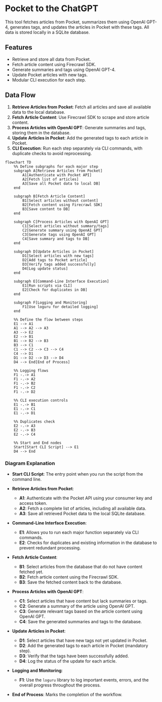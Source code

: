 # Pocket to the ChatGPT

This tool fetches articles from Pocket, summarizes them using OpenAI GPT-4, generates tags, and updates the articles in Pocket with these tags. All data is stored locally in a SQLite database.

## Features

- Retrieve and store all data from Pocket.
- Fetch article content using Firecrawl SDK.
- Generate summaries and tags using OpenAI GPT-4.
- Update Pocket articles with new tags.
- Modular CLI execution for each step.

## Data Flow

1. **Retrieve Articles from Pocket**: Fetch all articles and save all available data to the local database.
2. **Fetch Article Content**: Use Firecrawl SDK to scrape and store article content.
3. **Process Articles with OpenAI GPT**: Generate summaries and tags, storing them in the database.
4. **Update Articles in Pocket**: Add the generated tags to each article in Pocket.
5. **CLI Execution**: Run each step separately via CLI commands, with duplicate checks to avoid reprocessing.

```mermaid
flowchart TD
    %% Define subgraphs for each major step
    subgraph A[Retrieve Articles from Pocket]
        A1[Authenticate with Pocket API]
        A2[Fetch list of articles]
        A3[Save all Pocket data to local DB]
    end

    subgraph B[Fetch Article Content]
        B1[Select articles without content]
        B2[Fetch content using Firecrawl SDK]
        B3[Save content to DB]
    end

    subgraph C[Process Articles with OpenAI GPT]
        C1[Select articles without summary/tags]
        C2[Generate summary using OpenAI GPT]
        C3[Generate tags using OpenAI GPT]
        C4[Save summary and tags to DB]
    end

    subgraph D[Update Articles in Pocket]
        D1[Select articles with new tags]
        D2[Add tags to Pocket article]
        D3[Verify tags added successfully]
        D4[Log update status]
    end

    subgraph E[Command-Line Interface Execution]
        E1[Run scripts via CLI]
        E2[Check for duplicates in DB]
    end

    subgraph F[Logging and Monitoring]
        F1[Use loguru for detailed logging]
    end

    %% Define the flow between steps
    E1 --> A1
    A1 --> A2 --> A3
    A3 --> E2
    E2 --> B1
    B1 --> B2 --> B3
    B3 --> C1
    C1 --> C2 --> C3 --> C4
    C4 --> D1
    D1 --> D2 --> D3 --> D4
    D4 --> End[End of Process]

    %% Logging flows
    F1 -.-> A1
    F1 -.-> A2
    F1 -.-> B2
    F1 -.-> C2
    F1 -.-> D2

    %% CLI execution controls
    E1 -.-> B1
    E1 -.-> C1
    E1 -.-> D1

    %% Duplicates check
    E2 -.-> A3
    E2 -.-> B3
    E2 -.-> C4

    %% Start and End nodes
    Start[Start CLI Script] --> E1
    D4 --> End
```

### **Diagram Explanation**

- **Start CLI Script**: The entry point when you run the script from the command line.

- **Retrieve Articles from Pocket**:

  - **A1**: Authenticate with the Pocket API using your consumer key and access token.
  - **A2**: Fetch a complete list of articles, including all available data.
  - **A3**: Save all retrieved Pocket data to the local SQLite database.

- **Command-Line Interface Execution**:

  - **E1**: Allows you to run each major function separately via CLI commands.
  - **E2**: Checks for duplicates and existing information in the database to prevent redundant processing.

- **Fetch Article Content**:

  - **B1**: Select articles from the database that do not have content fetched yet.
  - **B2**: Fetch article content using the Firecrawl SDK.
  - **B3**: Save the fetched content back to the database.

- **Process Articles with OpenAI GPT**:

  - **C1**: Select articles that have content but lack summaries or tags.
  - **C2**: Generate a summary of the article using OpenAI GPT.
  - **C3**: Generate relevant tags based on the article content using OpenAI GPT.
  - **C4**: Save the generated summaries and tags to the database.

- **Update Articles in Pocket**:

  - **D1**: Select articles that have new tags not yet updated in Pocket.
  - **D2**: Add the generated tags to each article in Pocket (mandatory step).
  - **D3**: Verify that the tags have been successfully added.
  - **D4**: Log the status of the update for each article.

- **Logging and Monitoring**:

  - **F1**: Use the `loguru` library to log important events, errors, and the overall progress throughout the process.

- **End of Process**: Marks the completion of the workflow.
